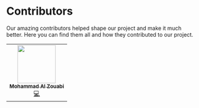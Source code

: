 # Contributors

Our amazing contributors helped shape our project and make it much better. Here you can find them all and how they contributed to our project.

<!-- ALL-CONTRIBUTORS-LIST:START - Do not remove or modify this section -->
<!-- prettier-ignore-start -->
<!-- markdownlint-disable -->
<table>
  <tr>
    <td align="center"><a href="https://github.com/aboqasem"><img src="https://avatars1.githubusercontent.com/u/62098043?v=4?s=100" width="100px;" alt=""/><br /><sub><b>Mohammad Al Zouabi</b></sub></a><br /><a href="https://github.com/shahednasser/quran-extension/commits?author=aboqasem" title="Code">💻</a></td>
  </tr>
</table>

<!-- markdownlint-restore -->
<!-- prettier-ignore-end -->

<!-- ALL-CONTRIBUTORS-LIST:END -->
